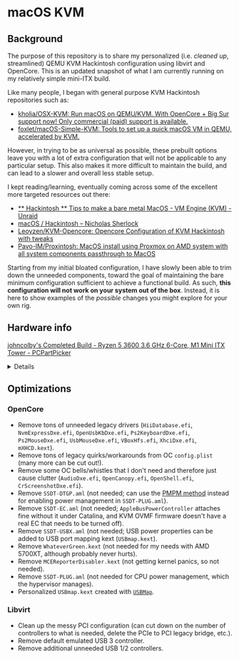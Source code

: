 # macOS KVM

## Background

The purpose of this repository is to share my personalized (i.e. *cleaned up*, streamlined) QEMU KVM Hackintosh configuration using libvirt and OpenCore. This is an updated snapshot of what I am currently running on my relatively simple mini-ITX build.

Like many people, I began with general purpose KVM Hackintosh repositories such as:

- [kholia/OSX-KVM: Run macOS on QEMU/KVM. With OpenCore + Big Sur support now! Only commercial (paid) support is available.](https://github.com/kholia/OSX-KVM)
- [foxlet/macOS-Simple-KVM: Tools to set up a quick macOS VM in QEMU, accelerated by KVM.](https://github.com/foxlet/macOS-Simple-KVM)

However, in trying to be as universal as possible, these prebuilt options leave you with a lot of extra configuration that will not be applicable to any particular setup. This also makes it more difficult to maintain the build, and can lead to a slower and overall less stable setup.

I kept reading/learning, eventually coming across some of the excellent more targeted resources out there:

- [** Hackintosh ** Tips to make a bare metal MacOS - VM Engine (KVM) - Unraid](https://forums.unraid.net/topic/84430-hackintosh-tips-to-make-a-bare-metal-macos/)
- [macOS / Hackintosh – Nicholas Sherlock](https://www.nicksherlock.com/category/macos/)
- [Leoyzen/KVM-Opencore: Opencore Configuration of KVM Hackintosh with tweaks](https://github.com/Leoyzen/KVM-Opencore)
- [Pavo-IM/Proxintosh: MacOS install using Proxmox on AMD system with all system components passthrough to MacOS](https://github.com/Pavo-IM/Proxintosh)

Starting from my initial bloated configuration, I have slowly been able to trim down the unneeded components, toward the goal of maintaining the bare minimum configuration sufficient to achieve a functional build. As such, **this configuration will not work on your system out of the box**. Instead, it is here to show examples of the *possible* changes you might explore for your own rig.

## Hardware info

[johncolby's Completed Build - Ryzen 5 3600 3.6 GHz 6-Core, M1 Mini ITX Tower - PCPartPicker](https://pcpartpicker.com/b/ZGn7YJ)

<details>

```
❯ inxi -Faz
System:    Kernel: 5.8.0-18-generic x86_64 bits: 64 compiler: N/A
           parameters: BOOT_IMAGE=/vmlinuz-5.8.0-18-generic root=/dev/mapper/vgubuntu-root ro modprobe.blacklist=amdgpu
           quiet splash amd_iommu=on iommu=pt vt.handoff=7
           Console: tty 2 dm: GDM3 3.36.3 Distro: Ubuntu 20.04.1 LTS (Focal Fossa)
Machine:   Type: Desktop Mobo: Gigabyte model: B550I AORUS PRO AX v: x.x serial: <filter> UEFI: American Megatrends
           v: F10 date: 09/18/2020
CPU:       Topology: 6-Core model: AMD Ryzen 5 3600 bits: 64 type: MT MCP arch: Zen family: 17 (23) model-id: 71 (113)
           stepping: N/A microcode: 8701021 L2 cache: 3072 KiB
           flags: avx avx2 lm nx pae sse sse2 sse3 sse4_1 sse4_2 sse4a ssse3 svm bogomips: 86237
           Speed: 2467 MHz min/max: 2200/3600 MHz boost: enabled Core speeds (MHz): 1: 2762 2: 2478 3: 2195 4: 2195
           5: 1863 6: 2196 7: 2196 8: 2196 9: 2157 10: 2722 11: 1862 12: 2193
           Vulnerabilities: Type: itlb_multihit status: Not affected
           Type: l1tf status: Not affected
           Type: mds status: Not affected
           Type: meltdown status: Not affected
           Type: spec_store_bypass mitigation: Speculative Store Bypass disabled via prctl and seccomp
           Type: spectre_v1 mitigation: usercopy/swapgs barriers and __user pointer sanitization
           Type: spectre_v2 mitigation: Full AMD retpoline, IBPB: conditional, STIBP: conditional, RSB filling
           Type: srbds status: Not affected
           Type: tsx_async_abort status: Not affected
Graphics:  Device-1: Advanced Micro Devices [AMD/ATI] Navi 10 [Radeon RX 5600 OEM/5600 XT / 5700/5700 XT]
           vendor: Sapphire Limited driver: vfio-pci v: 0.2 bus ID: 0a:00.0 chip ID: 1002:731f
           Display: server: X.org 1.20.8 driver: ati,fbdev unloaded: modesetting,radeon,vesa compositor: gnome-shell
           tty: 124x39
           Message: Advanced graphics data unavailable in console. Try -G --display
Audio:     Device-1: Advanced Micro Devices [AMD/ATI] Navi 10 HDMI Audio driver: vfio-pci v: 0.2 bus ID: 0a:00.1
           chip ID: 1002:ab38
           Device-2: Advanced Micro Devices [AMD] Starship/Matisse HD Audio vendor: Gigabyte driver: vfio-pci v: 0.2
           bus ID: 0c:00.4 chip ID: 1022:1487
           Sound Server: ALSA v: k5.8.0-18-generic
Network:   Device-1: Realtek RTL8125 2.5GbE vendor: Gigabyte driver: r8125 v: 9.003.05-NAPI port: f000 bus ID: 06:00.0
           chip ID: 10ec:8125
           IF: eno1 state: up speed: 1000 Mbps duplex: full mac: <filter>
           Device-2: Intel Wi-Fi 6 AX200 driver: iwlwifi v: kernel port: f000 bus ID: 07:00.0 chip ID: 8086:2723
           IF: wlp7s0 state: down mac: <filter>
           IF-ID-1: br0 state: up speed: 1000 Mbps duplex: unknown mac: <filter>
           IF-ID-2: virbr0 state: down mac: <filter>
           IF-ID-3: virbr0-nic state: down mac: <filter>
           IF-ID-4: vnet0 state: unknown speed: 10 Mbps duplex: full mac: <filter>
Drives:    Local Storage: total: 931.51 GiB used: 649.87 GiB (69.8%)
           SMART Message: Required tool smartctl not installed. Check --recommends
           ID-1: /dev/nvme0n1 vendor: Samsung model: SSD 970 EVO Plus 1TB size: 931.51 GiB block size: physical: 512 B
           logical: 512 B speed: 31.6 Gb/s lanes: 4 serial: <filter> rev: 2B2QEXM7 scheme: GPT
Partition: ID-1: / raw size: 929.32 GiB size: 913.74 GiB (98.32%) used: 649.43 GiB (71.1%) fs: ext4 dev: /dev/dm-1
           ID-2: /boot raw size: 732.0 MiB size: 704.5 MiB (96.24%) used: 409.6 MiB (58.1%) fs: ext4 dev: /dev/nvme0n1p2
           ID-3: swap-1 size: 976.0 MiB used: 30.8 MiB (3.2%) fs: swap swappiness: 60 (default)
           cache pressure: 100 (default) dev: /dev/dm-2
Sensors:   System Temperatures: cpu: 45.4 C mobo: N/A
           Fan Speeds (RPM): N/A
Info:      Processes: 355 Uptime: 2h 42m Memory: 31.31 GiB used: 25.84 GiB (82.5%) Init: systemd v: 245 runlevel: 5
           target: graphical.target Compilers: gcc: 9.3.0 alt: 9 Shell: zsh v: 5.8 running in: tty 2 (SSH) inxi: 3.0.38
```
</details>

## Optimizations 

### OpenCore

- Remove tons of unneeded legacy drivers (`HiiDatabase.efi`, `NvmExpressDxe.efi`, `OpenUsbKbDxe.efi`, `Ps2KeyboardDxe.efi`, `Ps2MouseDxe.efi`, `UsbMouseDxe.efi`, `VBoxHfs.efi`, `XhciDxe.efi`, `mXHCD.kext`).
- Remove tons of legacy quirks/workarounds from OC `config.plist` (many more can be cut out!).
- Remove some OC bells/whistles that I don't need and therefore just cause clutter (`AudioDxe.efi`, `OpenCanopy.efi`, `OpenShell.efi`, `CrScreenshotDxe.efi`).
- Remove `SSDT-DTGP.aml` (not needed; can use the [PMPM method](https://dortania.github.io/Getting-Started-With-ACPI/Universal/plug-methods/manual.html) instead for enabling power management in `SSDT-PLUG.aml`).
- Remove `SSDT-EC.aml` (not needed; `AppleBusPowerController` attaches fine without it under Catalina, and KVM OVMF firmware doesn't have a real EC that needs to be turned off).
- Remove `SSDT-USBX.aml` (not needed; USB power properties can be added to USB port mapping kext (`USBmap.kext`).
- Remove `WhateverGreen.kext` (not needed for my needs with AMD 5700XT, although probably never hurts).
- Remove `MCEReporterDisabler.kext` (not getting kernel panics, so not needed).
- Remove `SSDT-PLUG.aml` (not needed for CPU power management, which the hypervisor manages).
- Personalized `USBmap.kext` created with [`USBMap`](https://github.com/corpnewt/USBMap).

### Libvirt

- Clean up the messy PCI configuration (can cut down on the number of controllers to what is needed, delete the PCIe to PCI legacy bridge, etc.).
- Remove default emulated USB 3 controller.
- Remove additional unneeded USB 1/2 controllers.